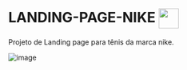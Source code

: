 # LANDING-PAGE-NIKE  <img align="center" height="40" width="40" src="https://user-images.githubusercontent.com/95653155/176981195-283ba694-2ad1-49ea-8b54-d2a5376d9ed0.png" />

Projeto de Landing page para tênis da marca nike.

![image](https://user-images.githubusercontent.com/95653155/176981114-73d526cd-2b5d-433c-9c1f-d3e233607777.png)
